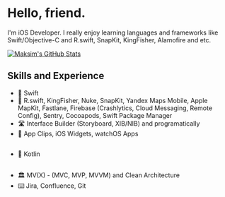 # Hello, friend.
I'm iOS Developer. I really enjoy learning languages and frameworks like Swift/Objective-C and R.swift, SnapKit, KingFisher, Alamofire and etc.

<a href="https://github.com/maksimgromov/maksimvm">
  <img align="center" src="https://github-readme-stats.vercel.app/api?username=maksimvm&show_icons=true&line_height=27&count_private=true&title_color=ffffff&text_color=c9cacc&icon_color=2bbc8a&bg_color=1d1f21" alt="Maksim's GitHub Stats" />
</a>


## Skills and Experience
* 📱 Swift
* 🍮 R.swift, KingFisher, Nuke, SnapKit, Yandex Maps Mobile, Apple MapKit, Fastlane, Firebase (Crashlytics, Cloud Messaging, Remote Config), Sentry, Cocoapods, Swift Package Manager
* 🛣 Interface Builder (Storyboard, XIB/NIB) and programatically
* 🍏 App Clips, iOS Widgets, watchOS Apps
##
* 🤖 Kotlin
##
* 🏛 MV(X) - (MVC, MVP, MVVM) and Clean Architecture
* ⌨️ Jira, Confluence, Git
